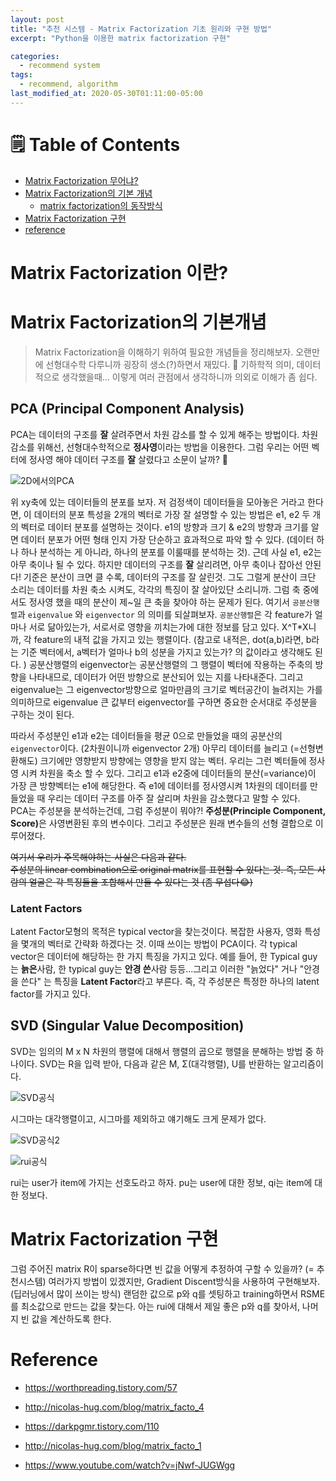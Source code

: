 ```yaml
---
layout: post
title: "추천 시스템 - Matrix Factorization 기초 원리와 구현 방법"
excerpt: "Python을 이용한 matrix factorization 구현"

categories:
  - recommend system
tags:
  - recommend, algorithm
last_modified_at: 2020-05-30T01:11:00-05:00
---
```


# 🗒 Table of Contents

- [Matrix Factorization 무어냐?](#matrix-factorization-이란)
- [Matrix Factorization의 기본 개념](#matrix-factorization의-기본개념)
  - [matrix factorization의 동작방식](#matrix-factorization의-동작방식)
- [Matrix Factorization 구현](#marix-factorization-구현)
- [reference](#reference)

# Matrix Factorization 이란?

# Matrix Factorization의 기본개념

> Matrix Factorization을 이해하기 위하여 필요한 개념들을 정리해보자. 오랜만에 선형대수학 다루니까 굉장히 생소(?)하면서 재밌다. 🤪 기하학적 의미, 데이터적으로 생각했을때... 이렇게 여러 관점에서 생각하니까 의외로 이해가 좀 쉽다.

## PCA (Principal Component Analysis)

PCA는 데이터의 구조를 **잘** 살려주면서 차원 감소를 할 수 있게 해주는 방법이다. 차원 감소를 위해선, 선형대수학적으로 **정사영**이라는 방법을 이용한다. 그럼 우리는 어떤 벡터에 정사영 해야 데이터 구조를 **잘** 살렸다고 소문이 날까? 🧐

![2D에서의PCA](https://t1.daumcdn.net/cfile/tistory/25388D40527C43DB0B)

위 xy축에 있는 데이터들의 분포를 보자. 저 검정색이 데이터들을 모아놓은 거라고 한다면, 이 데이터의 분포 특성을 2개의 벡터로 가장 잘 설명할 수 있는 방법은 e1, e2 두 개의 벡터로 데이터 분포를 설명하는 것이다. e1의 방향과 크기 & e2의 방향과 크기를 알면 데이터 분포가 어떤 형태 인지 가장 단순하고 효과적으로 파악 할 수 있다. (데이터 하나 하나 분석하는 게 아니라, 하나의 분포를 이룰때를 분석하는 것). 근데 사실 e1, e2는 아무 축이나 될 수 있다. 하지만 데이터의 구조를 **잘** 살리려면, 아무 축이나 잡아선 안된다! 기준은 분산이 크면 클 수록, 데이터의 구조를 잘 살린것. 그도 그럴게 분산이 크단 소리는 데이터를 차원 축소 시켜도, 각각의 특징이 잘 살아있단 소리니까. 그럼 축 중에서도 정사영 했을 때의 분산이 제~일 큰 축을 찾아야 하는 문제가 된다. 여기서 `공분산행렬`과 `eigenvalue` 와 `eigenvector` 의 의미를 되살펴보자. `공분산행렬`은 각 feature가 얼마나 서로 닮아있는가, 서로서로 영향을 끼치는가에 대한 정보를 담고 있다. X^T\*X니까, 각 feature의 내적 값을 가지고 있는 행렬이다. (참고로 내적은, dot(a,b)라면, b라는 기준 벡터에서, a벡터가 얼마나 b의 성분을 가지고 있는가? 의 값이라고 생각해도 된다. ) 공분산행렬의 eigenvector는 공분산행렬의 그 행렬이 벡터에 작용하는 주축의 방향을 나타내므로, 데이터가 어떤 방향으로 분산되어 있는 지를 나타내준다. 그리고 eigenvalue는 그 eigenvector방향으로 얼마만큼의 크기로 벡터공간이 늘려지는 가를 의미하므로 eigenvalue 큰 값부터 eigenvector를 구하면 중요한 순서대로 주성분을 구하는 것이 된다.

따라서 주성분인 e1과 e2는 데이터들을 평균 0으로 만들었을 때의 공분산의 `eigenvector`이다. (2차원이니까 eigenvector 2개) 아무리 데이터를 늘리고 (=선형변환해도) 크기에만 영향받지 방향에는 영향을 받지 않는 벡터. 우리는 그런 벡터들에 정사영 시켜 차원을 축소 할 수 있다. 그리고 e1과 e2중에 데이터들의 분산(=variance)이 가장 큰 방향벡터는 e1에 해당한다. 즉 e1에 데이터를 정사영시켜 1차원의 데이터를 만들었을 때 우리는 데이터 구조를 아주 잘 살리며 차원을 감소했다고 말할 수 있다.
<br>
PCA는 주성분을 분석하는건데, 그럼 주성분이 뭐야?! <b>주성분(Principle Component, Score)</b>은 사영변환된 후의 변수이다. 그리고 주성분은 원래 변수들의 선형 결합으로 이루어졌다.

<del>
여기서 우리가 주목해야하는 사실은 다음과 같다.
<br>
주성분의 linear combination으로 original matrix를 표현할 수 있다는 것. 즉, 모든 사람의 얼굴은 각 특징들을 조합해서 만들 수 있다는 것 (좀 무섭다😂)
</del>

### Latent Factors

Latent Factor모형의 목적은 typical vector을 찾는것이다. 복잡한 사용자, 영화 특성을 몇개의 벡터로 간략화 하겠다는 것. 이때 쓰이는 방법이 PCA이다. 각 typical vector은 데이터에 해당하는 한 가지 특징을 가지고 있다. 예를 들어, 한 Typical guy는 **늙은**사람, 한 typical guy는 **안경 쓴**사람 등등...그리고 이러한 "늙었다" 거나 "안경을 쓴다" 는 특징을 **Latent Factor**라고 부른다. 즉, 각 주성분은 특정한 하나의 latent factor를 가지고 있다.

## SVD (Singular Value Decomposition)

SVD는 임의의 M x N 차원의 행렬에 대해서 행렬의 곱으로 행렬을 분해하는 방법 중 하나이다. SVD는 R을 입력 받아, 다음과 같은 M, Σ(대각행렬), U를 반환하는 알고리즘이다.

![SVD공식](https://t1.daumcdn.net/cfile/tistory/9909C6465B125C9E24)

시그마는 대각행렬이고, 시그마를 제외하고 얘기해도 크게 문제가 없다.

![SVD공식2](https://t1.daumcdn.net/cfile/tistory/99D5E34A5B1261A81F)

![rui공식](https://t1.daumcdn.net/cfile/tistory/99F01A445B12622833)

rui는 user가 item에 가지는 선호도라고 하자. pu는 user에 대한 정보, qi는 item에 대한 정보다.

# Matrix Factorization 구현

그럼 주어진 matrix R이 sparse하다면 빈 값을 어떻게 추정하여 구할 수 있을까? (= 추천시스템)
여러가지 방법이 있겠지만, Gradient Discent방식을 사용하여 구현해보자. (딥러닝에서 많이 쓰이는 방식) 랜덤한 값으로 p와 q를 셋팅하고 training하면서 RSME를 최소값으로 만드는 값을 찾는다. 아는 rui에 대해서 제일 좋은 p와 q를 찾아서, 나머지 빈 값을 계산하도록 한다.

# Reference

- https://worthpreading.tistory.com/57

- http://nicolas-hug.com/blog/matrix_facto_4

- https://darkpgmr.tistory.com/110

- http://nicolas-hug.com/blog/matrix_facto_1

- https://www.youtube.com/watch?v=jNwf-JUGWgg
